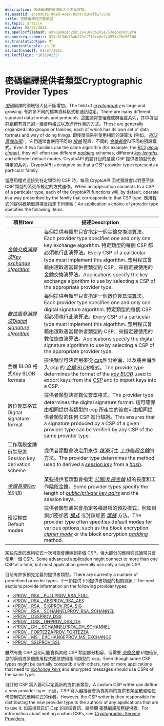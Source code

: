 ```yaml
---
description: 密碼編譯的領域很大且不斷增加。
ms.assetid: ec50d6f1-999d-4ce9-85b4-816afb17550e
title: 密碼編譯提供者類型
ms.topic: article
ms.date: 05/31/2018
ms.openlocfilehash: e976909cec25b5194187d61d2e753eeb830c09f4
ms.sourcegitcommit: 831e8f3db78ab820e1710cede244553c70e50500
ms.translationtype: MT
ms.contentlocale: zh-TW
ms.lasthandoff: 01/07/2021
ms.locfileid: "103690135"
---
```

# <a name="cryptographic-provider-types"></a><span data-ttu-id="422a5-103">密碼編譯提供者類型</span><span class="sxs-lookup"><span data-stu-id="422a5-103">Cryptographic Provider Types</span></span>

<span data-ttu-id="422a5-104">[*密碼*](../secgloss/c-gly.md)編譯的領域很大且不斷增加。</span><span class="sxs-lookup"><span data-stu-id="422a5-104">The field of [*cryptography*](../secgloss/c-gly.md) is large and growing.</span></span> <span data-ttu-id="422a5-105">有許多不同的標準資料格式和通訊協定。</span><span class="sxs-lookup"><span data-stu-id="422a5-105">There are many different standard data formats and protocols.</span></span> <span data-ttu-id="422a5-106">這些通常會組織成群組或系列，其中每個群組都有自己的一組資料格式以及進行作業的方式。</span><span class="sxs-lookup"><span data-stu-id="422a5-106">These are generally organized into groups or families, each of which has its own set of data formats and way of doing things.</span></span> <span data-ttu-id="422a5-107">即使兩個系列使用相同的演算法 (例如， [*RC2*](../secgloss/r-gly.md) [*區塊加密*](../secgloss/b-gly.md)) ，它們通常會使用不同的 [*填補*](../secgloss/p-gly.md) 配置、不同的 [*金鑰長度*](../secgloss/k-gly.md)和不同的預設模式。</span><span class="sxs-lookup"><span data-stu-id="422a5-107">Even if two families use the same algorithm (for example, the [*RC2*](../secgloss/r-gly.md) [*block cipher*](../secgloss/b-gly.md)), they will often use different [*padding*](../secgloss/p-gly.md) schemes, different [*key lengths*](../secgloss/k-gly.md), and different default modes.</span></span> <span data-ttu-id="422a5-108">CryptoAPI 的設計目的是讓 CSP 提供者類型代表特定的系列。</span><span class="sxs-lookup"><span data-stu-id="422a5-108">CryptoAPI is designed so that a CSP provider type represents a particular family.</span></span>

<span data-ttu-id="422a5-109">當應用程式連接到特定類型的 CSP 時，每個 CryptoAPI 函式預設會以對應至該 CSP 類型的系列所規定的方式運作。</span><span class="sxs-lookup"><span data-stu-id="422a5-109">When an application connects to a CSP of a particular type, each of the CryptoAPI functions will, by default, operate in a way prescribed by the family that corresponds to that CSP type.</span></span> <span data-ttu-id="422a5-110">應用程式的提供者類型選擇會指定下列專案：</span><span class="sxs-lookup"><span data-stu-id="422a5-110">An application's choice of provider type specifies the following items:</span></span>



| <span data-ttu-id="422a5-111">項目</span><span class="sxs-lookup"><span data-stu-id="422a5-111">Item</span></span>                                                                                                                                | <span data-ttu-id="422a5-112">描述</span><span class="sxs-lookup"><span data-stu-id="422a5-112">Description</span></span>                                                                                                                                                                                                                                                                                            |
|-------------------------------------------------------------------------------------------------------------------------------------|--------------------------------------------------------------------------------------------------------------------------------------------------------------------------------------------------------------------------------------------------------------------------------------------------------|
| [<span data-ttu-id="422a5-113">*金鑰交換演算法*</span><span class="sxs-lookup"><span data-stu-id="422a5-113">*Key exchange algorithm*</span></span>](../secgloss/k-gly.md)                | <span data-ttu-id="422a5-114">每個提供者類型只會指定一個金鑰交換演算法。</span><span class="sxs-lookup"><span data-stu-id="422a5-114">Each provider type specifies one and only one key exchange algorithm.</span></span> <span data-ttu-id="422a5-115">特定類型的每個 CSP 都必須執行此演算法。</span><span class="sxs-lookup"><span data-stu-id="422a5-115">Every CSP of a particular type must implement this algorithm.</span></span> <span data-ttu-id="422a5-116">應用程式會藉由選取適當提供者類型的 CSP，來指定要使用的金鑰交換演算法。</span><span class="sxs-lookup"><span data-stu-id="422a5-116">Applications specify the key exchange algorithm to use by selecting a CSP of the appropriate provider type.</span></span>                                                        |
| [<span data-ttu-id="422a5-117">*數位簽章演算法*</span><span class="sxs-lookup"><span data-stu-id="422a5-117">*Digital signature algorithm*</span></span>](../secgloss/d-gly.md) | <span data-ttu-id="422a5-118">每個提供者類型只會指定一個數位簽章演算法。</span><span class="sxs-lookup"><span data-stu-id="422a5-118">Each provider type specifies one and only one digital signature algorithm.</span></span> <span data-ttu-id="422a5-119">特定類型的每個 CSP 都必須執行此演算法。</span><span class="sxs-lookup"><span data-stu-id="422a5-119">Every CSP of a particular type must implement this algorithm.</span></span> <span data-ttu-id="422a5-120">應用程式會藉由選取適當提供者類型的 CSP，來指定要使用的數位簽章演算法。</span><span class="sxs-lookup"><span data-stu-id="422a5-120">Applications specify the digital signature algorithm to use by selecting a CSP of the appropriate provider type.</span></span>                                              |
| <span data-ttu-id="422a5-121">金鑰 BLOB 格式</span><span class="sxs-lookup"><span data-stu-id="422a5-121">Key BLOB formats</span></span>                                                                                                                    | <span data-ttu-id="422a5-122">提供類型可決定用來從 [*csp*](../secgloss/c-gly.md)匯出金鑰，以及將金鑰匯入 csp 的 [*金鑰 BLOB*](../secgloss/k-gly.md)格式。</span><span class="sxs-lookup"><span data-stu-id="422a5-122">The provide type determines the format of the [*key BLOB*](../secgloss/k-gly.md) used to export keys from the [*CSP*](../secgloss/c-gly.md) and to import keys into a CSP.</span></span> |
| <span data-ttu-id="422a5-123">數位簽章格式</span><span class="sxs-lookup"><span data-stu-id="422a5-123">Digital signature format</span></span>                                                                                                            | <span data-ttu-id="422a5-124">提供者類型決定數位簽章格式。</span><span class="sxs-lookup"><span data-stu-id="422a5-124">The provider type determines the digital signature format.</span></span> <span data-ttu-id="422a5-125">這可確保由相同提供者類型的 csp 所產生的簽章可由相同提供者類型的任何 CSP 進行驗證。</span><span class="sxs-lookup"><span data-stu-id="422a5-125">This ensures that a signature produced by a CSP of a given provider type can be verified by any CSP of the same provider type.</span></span>                                                                                                              |
| <span data-ttu-id="422a5-126">工作階段金鑰衍生配置</span><span class="sxs-lookup"><span data-stu-id="422a5-126">Session key derivation scheme</span></span>                                                                                                       | <span data-ttu-id="422a5-127">提供者類型會決定用來從 [*雜湊*](../secgloss/h-gly.md)衍生 [*工作階段金鑰*](../secgloss/s-gly.md)的方法。</span><span class="sxs-lookup"><span data-stu-id="422a5-127">The provider type determines the method used to derived a [*session key*](../secgloss/s-gly.md) from a [*hash*](../secgloss/h-gly.md).</span></span>                                                                                   |
| [<span data-ttu-id="422a5-128">*金鑰長度*</span><span class="sxs-lookup"><span data-stu-id="422a5-128">*Key length*</span></span>](../secgloss/k-gly.md)                                                    | <span data-ttu-id="422a5-129">某些提供者類型會指定 [*公開/私密金鑰*](../secgloss/p-gly.md) 組的長度和工作階段金鑰。</span><span class="sxs-lookup"><span data-stu-id="422a5-129">Some provider types specify the length of [*public/private key pairs*](../secgloss/p-gly.md) and the session keys.</span></span>                                                                                                               |
| <span data-ttu-id="422a5-130">預設模式</span><span class="sxs-lookup"><span data-stu-id="422a5-130">Default modes</span></span>                                                                                                                       | <span data-ttu-id="422a5-131">提供者類型通常會指定各種選項的預設模式，例如封鎖加密加密 [*模式*](../secgloss/c-gly.md) 或封鎖加密 [*填補*](../secgloss/p-gly.md) 方法。</span><span class="sxs-lookup"><span data-stu-id="422a5-131">The provider type often specifies default modes for various options, such as the block encryption [*cipher mode*](../secgloss/c-gly.md) or the block encryption [*padding*](../secgloss/p-gly.md) method.</span></span>          |



 

<span data-ttu-id="422a5-132">某些先進的應用程式一次可能會連線到多個 CSP，但大部分的應用程式通常只會使用一個 CSP。</span><span class="sxs-lookup"><span data-stu-id="422a5-132">Some advanced application might connect to more than one CSP at a time, but most application generally use only a single CSP.</span></span>

<span data-ttu-id="422a5-133">目前有許多預先定義的提供者類型。</span><span class="sxs-lookup"><span data-stu-id="422a5-133">There are currently a number of predefined provider types.</span></span> <span data-ttu-id="422a5-134">下一節提供下列提供者類型的相關資訊：</span><span class="sxs-lookup"><span data-stu-id="422a5-134">The next sections provide information on the following provider types:</span></span>

-   [<span data-ttu-id="422a5-135">>PROV \_ RSA \_ FULL</span><span class="sxs-lookup"><span data-stu-id="422a5-135">PROV\_RSA\_FULL</span></span>](prov-rsa-full.md)
-   [<span data-ttu-id="422a5-136">>PROV \_ RSA \_ AES</span><span class="sxs-lookup"><span data-stu-id="422a5-136">PROV\_RSA\_AES</span></span>](prov-rsa-aes.md)
-   [<span data-ttu-id="422a5-137">>PROV \_ RSA \_ SIG</span><span class="sxs-lookup"><span data-stu-id="422a5-137">PROV\_RSA\_SIG</span></span>](prov-rsa-sig.md)
-   [<span data-ttu-id="422a5-138">>PROV \_ RSA \_ SCHANNEL</span><span class="sxs-lookup"><span data-stu-id="422a5-138">PROV\_RSA\_SCHANNEL</span></span>](prov-rsa-schannel.md)
-   [<span data-ttu-id="422a5-139">>PROV \_ DSS</span><span class="sxs-lookup"><span data-stu-id="422a5-139">PROV\_DSS</span></span>](prov-dss.md)
-   [<span data-ttu-id="422a5-140">>PROV \_ DSS \_ DH</span><span class="sxs-lookup"><span data-stu-id="422a5-140">PROV\_DSS\_DH</span></span>](prov-dss-dh.md)
-   [<span data-ttu-id="422a5-141">>PROV \_ DH \_ SCHANNEL</span><span class="sxs-lookup"><span data-stu-id="422a5-141">PROV\_DH\_SCHANNEL</span></span>](prov-dh-schannel.md)
-   [<span data-ttu-id="422a5-142">>PROV \_ FORTEZZA</span><span class="sxs-lookup"><span data-stu-id="422a5-142">PROV\_FORTEZZA</span></span>](prov-fortezza.md)
-   [<span data-ttu-id="422a5-143">>PROV \_ MS \_ EXCHANGE</span><span class="sxs-lookup"><span data-stu-id="422a5-143">PROV\_MS\_EXCHANGE</span></span>](prov-ms-exchange.md)
-   [<span data-ttu-id="422a5-144">>PROV \_ SSL</span><span class="sxs-lookup"><span data-stu-id="422a5-144">PROV\_SSL</span></span>](prov-ssl.md)

<span data-ttu-id="422a5-145">雖然有些 CSP 型別可能會與其他 CSP 類型部分相容，但需要 [*交換金鑰*](../secgloss/e-gly.md) 和加密訊息的兩個或多個應用程式應該使用相同類型的 csp。</span><span class="sxs-lookup"><span data-stu-id="422a5-145">Even though some CSP types might be partially compatible with others, two or more applications that need to [*exchange keys*](../secgloss/e-gly.md) and encrypted messages should use CSPs of the same type.</span></span>

<span data-ttu-id="422a5-146">自訂的 CSP 寫入器可以定義新的提供者類型。</span><span class="sxs-lookup"><span data-stu-id="422a5-146">A custom CSP writer can define a new provider type.</span></span> <span data-ttu-id="422a5-147">不過，CSP 寫入器接著會負責將新的提供者類型散發給任何使用它的應用程式的作者。</span><span class="sxs-lookup"><span data-stu-id="422a5-147">However, the CSP writer is then responsible for distributing the new provider type to the authors of any applications that are to use it.</span></span> <span data-ttu-id="422a5-148">如需撰寫自訂 Csp 的詳細資訊，請參閱 [密碼編譯服務提供者](cryptographic-service-providers.md)。</span><span class="sxs-lookup"><span data-stu-id="422a5-148">For information about writing custom CSPs, see [Cryptographic Service Providers](cryptographic-service-providers.md).</span></span>

 

 
